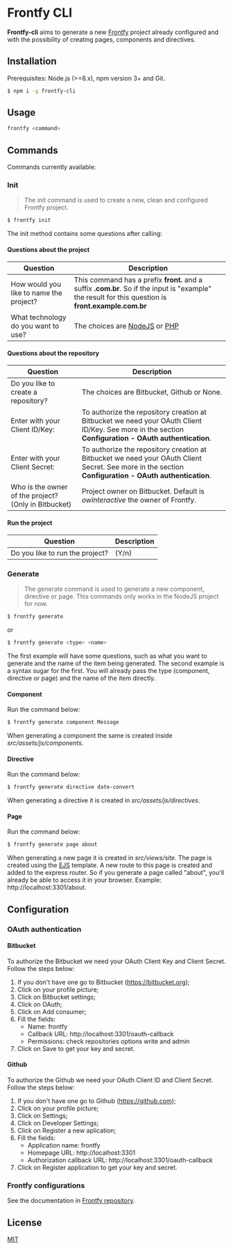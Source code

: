 # Frontfy CLI

**Frontfy-cli** aims to generate a new [Frontfy](https://github.com/owInteractive/frontfy) project already configured and with the possibility of creating pages, components and directives.


## Installation

Prerequisites: Node.js (>=8.x), npm version 3+ and Git.

```sh
$ npm i -g frontfy-cli
```


## Usage

```sh
frontfy <command>
```


## Commands

Commands currently available:

### Init

> The init command is used to create a new, clean and configured Frontfy project.

```sh
$ frontfy init
```

The init method contains some questions after calling:

#### Questions about the project

| Question | Description |
| ------------- |-----|
| How would you like to name the project? | This command has a prefix **front.** and a suffix **.com.br**. So if the input is "example" the result for this question is **front.example.com.br** |
| What technology do you want to use? | The choices are [NodeJS](https://github.com/owInteractive/frontfy) or [PHP](https://github.com/owInteractive/frontfy-php) |

#### Questions about the repository

| Question | Description |
| ------------- |-----|
| Do you like to create a repository? | The choices are Bitbucket, Github or None. |
| Enter with your Client ID/Key: | To authorize the repository creation at Bitbucket we need your OAuth Client ID/Key. See more in the section **Configuration - OAuth authentication**. |
| Enter with your Client Secret: | To authorize the repository creation at Bitbucket we need your OAuth Client Secret. See more in the section **Configuration - OAuth authentication**. |
| Who is the owner of the project? (Only in Bitbucket) | Project owner on Bitbucket. Default is *owinteractive* the owner of Frontfy. |

#### Run the project
| Question | Description |
| ------------- |-----|
| Do you like to run the project? | (Y/n) |

### Generate

> The generate command is used to generate a new component, directive or page. This commands only works in the NodeJS project for now.

```sh
$ frontfy generate
```

or 

```sh
$ frontfy generate <type> <name>
```

The first example will have some questions, such as what you want to generate and the name of the item being generated. The second example is a syntax sugar for the first. You will already pass the type (component, directive or page) and the name of the item directly.

#### Component

Run the command below:

```sh
$ frontfy generate component Message
```

When generating a component the same is created inside *src/assets/js/components*.

#### Directive

Run the command below:

```sh
$ frontfy generate directive date-convert
```

When generating a directive it is created in *src/assets/js/directives*.

#### Page

Run the command below:

```sh
$ frontfy generate page about
```

When generating a new page it is created in *src/views/site*. The page is created using the [EJS](https://ejs.co/) template.
 A new route to this page is created and added to the express router. So if you generate a page called "about", you'll already be able to access it in your browser. Example: http://localhost:3301/about.


## Configuration

### OAuth authentication

#### Bitbucket

To authorize the Bitbucket we need your OAuth Client Key and Client Secret. Follow the steps below: 

1) If you don't have one go to Bitbucket (https://bitbucket.org); 
2) Click on your profile picture; 
3) Click on Bitbucket settings; 
4) Click on OAuth; 
5) Click on Add consumer; 
6) Fill the fields: 
    * Name: frontfy 
    * Callback URL: http://localhost:3301/oauth-callback 
    * Permissions: check repositories options write and admin 
7) Click on Save to get your key and secret.

#### Github
To authorize the Github we need your OAuth Client ID and Client Secret. Follow the steps below: 

1) If you don't have one go to Github (https://github.com); 
2) Click on your profile picture; 
3) Click on Settings; 
4) Click on Developer Settings; 
5) Click on Register a new aplication; 
6) Fill the fields: 
    * Application name: frontfy 
    * Homepage URL: http://localhost:3301
    * Authorization callback URL: http://localhost:3301/oauth-callback 
7) Click on Register application to get your key and secret.

### Frontfy configurations

See the documentation in [Frontfy repository](https://github.com/owInteractive/frontfy).

License
----

[MIT](http://opensource.org/licenses/MIT)
